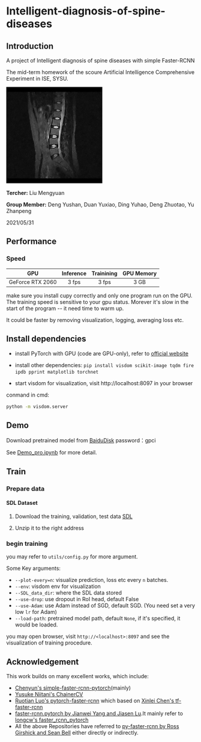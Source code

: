 # Intelligent-diagnosis-of-spine-diseases

## Introduction

A project of Intelligent diagnosis of spine diseases with simple Faster-RCNN

The mid-term homework of the scoure Artificial Intelligence Comprehensive Experiment in ISE, SYSU.

![img](demo\study0.jpg)

**Tercher:** Liu Mengyuan

**Group Member:** Deng Yushan, Duan Yuxiao, Ding Yuhao, Deng Zhuotao, Yu Zhanpeng

2021/05/31


## Performance



### Speed

|   GPU                 | Inference | Trainining | GPU Memory |
| :------:              | :-------: | :--------: | :---------:|
|   GeForce RTX 2060    |   3 fps   |     3 fps  | 3 GB |



make sure you install cupy correctly and only one program run on the GPU. The training speed is sensitive to your gpu status. Morever it's slow in the start of the program -- it need time to warm up.

It could be faster by removing visualization, logging, averaging loss etc.

## Install dependencies




- install PyTorch with GPU (code are GPU-only), refer to [official website](http://pytorch.org)

- install other dependencies:  `pip install visdom scikit-image tqdm fire ipdb pprint matplotlib torchnet`

- start visdom for visualization, visit http://localhost:8097 in your browser

conmand in cmd:
```Bash
python -m visdom.server
```



## Demo

Download pretrained model from [BaiduDisk](https://pan.baidu.com/s/1e8XqqUCXdvdkgo6089QJAQ) password：gpci 


See [Demo_pro.ipynb](https://github.com/IT-BillDeng/Intelligent-diagnosis-of-spine-diseases/blob/main/Demo_pro.ipynb) for more detail.

## Train

### Prepare data

#### SDL Dataset

1. Download the training, validation, test data [SDL](https://github.com/IT-BillDeng/Intelligent-diagnosis-of-spine-diseases/blob/main/dataset/SDL.zip)

   

2. Unzip it to the right address


### begin training

you may refer to `utils/config.py` for more argument.

Some Key arguments:


- `--plot-every=n`: visualize prediction, loss etc every `n` batches.
- `--env`: visdom env for visualization
- `--SDL_data_dir`: where the SDL data stored
- `--use-drop`: use dropout in RoI head, default False
- `--use-Adam`: use Adam instead of SGD, default SGD. (You need set a very low `lr` for Adam)
- `--load-path`: pretrained model path, default `None`, if it's specified, it would be loaded.

you may open browser, visit `http://<localhost>:8097` and see the visualization of training procedure.

## Acknowledgement
This work builds on many excellent works, which include:

- [Chenyun's simple-faster-rcnn-pytorch](https://github.com/chenyuntc/simple-faster-rcnn-pytorch)(mainly)
- [Yusuke Niitani's ChainerCV](https://github.com/chainer/chainercv) 
- [Ruotian Luo's pytorch-faster-rcnn](https://github.com/ruotianluo/pytorch-faster-rcnn) which based on [Xinlei Chen's tf-faster-rcnn](https://github.com/endernewton/tf-faster-rcnn)
- [faster-rcnn.pytorch by Jianwei Yang and Jiasen Lu](https://github.com/jwyang/faster-rcnn.pytorch).It mainly refer to [longcw's faster_rcnn_pytorch](https://github.com/longcw/faster_rcnn_pytorch)
- All the above Repositories have referred to [py-faster-rcnn by Ross Girshick and Sean Bell](https://github.com/rbgirshick/py-faster-rcnn)  either directly or indirectly. 

